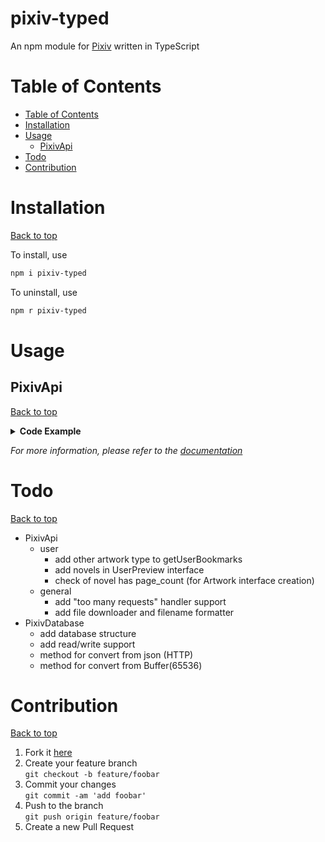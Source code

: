 # pixiv-typed <!-- omit in toc -->
An npm module for [Pixiv](https://www.pixiv.net/en/) written in TypeScript

<!-- omit in toc -->

# Table of Contents
- [Table of Contents](#table-of-contents)
- [Installation](#installation)
- [Usage](#usage)
  - [PixivApi](#pixivapi)
- [Todo](#todo)
- [Contribution](#contribution)

# Installation
[Back to top](#table-of-contents)

To install, use
```sh
npm i pixiv-typed
```
To uninstall, use
```sh
npm r pixiv-typed
```

# Usage
## PixivApi
[Back to top](#table-of-contents)
<details>
<summary><b>Code Example</b></summary>

```ts
import { PixivApi } from 'pixiv-typed';

let refreshToken = 'refresh token here';

(async function(){
    let api = await PixivApi.refresh(refreshToken);
    //#region user
    let pixivStaff = 11;

    // api.getUserDetail() for yourself
    // do stuff with 'detail' see doc for more info
    let detail = await api.getUserDetail(pixivStaff);

    // get public illustrations
    await api.getUserIllusts(page => {
        // this will request all pages
        // return false to stop requesting
        return true;
    }, pixivStaff);

    // get your own public bookmarks
    await api.getUserBookmarks(page => {
        return true;
    });

    // get private following for yourself
    await api.getUserFollowing(page => {
        return true;
    }, null, 'private');
    //#endregion user

    //#region illustration

    let pixivAnniversary = 1580459;
    let illust = await api.getIllustDetail(pixivAnniversary);
    // add public bookmark
    await api.addBookmark(pixivAnniversary);
    // delete private bookmark
    await api.deleteBookmark(pixivAnniversary, 'private');
    //#endregion illustration

    // get original image url (this is frustrating I know)
    let url = illust.page_count == 1
        ? illust.meta_single_page.original_image_url!
        : illust.meta_pages[0].image_urls.original!;
    // download to 'anniversary' and do not throw error if overriding
    // no need to login, image extension will be automatically added
    await PixivApi.download(url,'anniversary',true);
})();
```
</details>

*For more information, please refer to the [documentation](/doc/api.md)*

# Todo
[Back to top](#table-of-contents)
- PixivApi
  - user
    - add other artwork type to getUserBookmarks
    - add novels in UserPreview interface
    - check of novel has page_count (for Artwork interface creation)
  - general
    - add "too many requests" handler support
    - add file downloader and filename formatter
- PixivDatabase
  - add database structure
  - add read/write support
  - method for convert from json (HTTP)
  - method for convert from Buffer(65536)

# Contribution
[Back to top](#table-of-contents)
1. Fork it [here](../../fork)
2. Create your feature branch<br>```git checkout -b feature/foobar```
3. Commit your changes<br>```git commit -am 'add foobar'```
4. Push to the branch<br>```git push origin feature/foobar```
5. Create a new Pull Request
